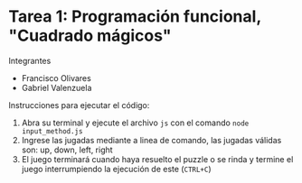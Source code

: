 # Tarea 1: Programación funcional, "Cuadrado mágicos"

Integrantes
 * Francisco Olivares
 * Gabriel Valenzuela

Instrucciones para ejecutar el código:

1. Abra su terminal y ejecute el archivo `js` con el comando `node input_method.js`
2. Ingrese las jugadas mediante a linea de comando, las jugadas válidas son: up, down, left, right
3. El juego terminará cuando haya resuelto el puzzle o se rinda y termine el juego interrumpiendo la ejecución de este (`CTRL+C`)
